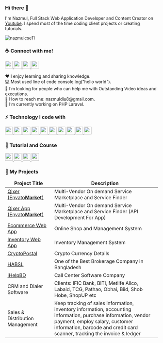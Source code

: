 <h3>Hi there 👋</h3>
I'm Nazmul, Full Stack Web Application Developer and Content Creator on <a href="https://www.youtube.com/c/WebJourneybd">Youtube</a>. I spend most of the time coding client projects or creating tutorials.


<p align="left"> <img src="https://komarev.com/ghpvc/?username=nazmulcse11&label=Profile%20views&color=0e75b6&style=flat" alt="nazmulcse11" /> </p>

<h3>☕ Connect with me!</h3>
<p>
    <a href="https://www.facebook.com/profile.php?id=100006948045273" target="_blank">
    <img src ="https://img.shields.io/static/v1?message=Facebook&logo=facebook&labelColor=5c5c5c&color=b9770e&logoColor=white&label=%20" height="25" style="max-width: 100%;">
  </a>
 <a href="https://www.youtube.com/c/WebJourneybd" target="_blank">
    <img src ="https://img.shields.io/static/v1?message=Youtube&logo=youtube&labelColor=5c5c5c&color=1182c3&logoColor=white&label=%20" height="25" style="max-width: 100%;">
  </a>
   <a href="mailto:nazmuldiu8@gmail.com" target="_blank">
    <img src ="https://img.shields.io/static/v1?message=Gmail&logo=gmail&labelColor=5c5c5c&color=FF0000&logoColor=white&label=%20" height="25" style="max-width: 100%;">
  </a>
   <a href="javascript:void(0)">
    <img src ="https://img.shields.io/static/v1?message=Linkedin&logo=linkedin&labelColor=5c5c5c&color=D4AC0D&logoColor=white&label=%20" height="25" style="max-width: 100%;">
  </a>
</p>
<p>
    <span>♥️ I enjoy learning and sharing knowledge.</span> <br>
    <span>💻 Most used line of code console.log("hello world").</span> <br>
    <span>🤔 I’m looking for people who can help me with Outstanding Video ideas and executions.</span> <br>
    <span>📧 How to reach me: nazmuldiu8@gmail.com.</span> <br>
    <span>🔭  I’m currently working on PHP Laravel.</span> <br>
</p>

<h3>⚡ Technology I code with</h3>
<p align="left">
  <a href="#">
    <img src ="https://img.shields.io/static/v1?message=PHP&logo=php&labelColor=5c5c5c&color=1182c3&logoColor=white&label=%20" height="25" style="max-width: 100%;">
  </a>
   <a href="#">
    <img src ="https://img.shields.io/static/v1?message=Laravel&logo=laravel&labelColor=5c5c5c&color=FF0000&logoColor=white&label=%20" height="25" style="max-width: 100%;">
  </a>
   <a href="#">
    <img src ="https://img.shields.io/static/v1?message=Vue Js&logo=vuedotjs&labelColor=5c5c5c&color=D4AC0D&logoColor=white&label=%20" height="25" style="max-width: 100%;">
  </a>
  <a href="#">
    <img src ="https://img.shields.io/static/v1?message=MySql&logo=laravel&labelColor=5c5c5c&color=4d7902&logoColor=white&label=%20" height="25" style="max-width: 100%;">
  </a>
  <a href="#">
    <img src ="https://img.shields.io/static/v1?message=JavaScript&logo=javascript&labelColor=5c5c5c&color=52307c&logoColor=white&label=%20" height="25" style="max-width: 100%;">
  </a>
  <a href="#">
    <img src ="https://img.shields.io/static/v1?message=Jquery&logo=jquery&labelColor=5c5c5c&color=b9770e&logoColor=white&label=%20" height="25" style="max-width: 100%;">
  </a>
   <a href="#">
    <img src ="https://img.shields.io/static/v1?message=Ajax&logo=json&labelColor=5c5c5c&color=0e6251&logoColor=white&label=%20" height="25" style="max-width: 100%;">
  </a>
   <a href="#">
    <img src ="https://img.shields.io/static/v1?message=HTML&logo=html5&labelColor=5c5c5c&color=5f6a6a&logoColor=white&label=%20" height="25" style="max-width: 100%;">
  </a>
   <a href="#">
    <img src ="https://img.shields.io/static/v1?message=CSS3&logo=css3&labelColor=5c5c5c&color=e67e22&logoColor=white&label=%20" height="25" style="max-width: 100%;">
  </a>
   <a href="#">
    <img src ="https://img.shields.io/static/v1?message=Bootstrap&logo=bootstrap&labelColor=5c5c5c&color=5D6D7E&logoColor=white&label=%20" height="25" style="max-width: 100%;">
  </a>
</p>

<h3>🐛 Tutorial and Course</h3>
<p> 
  <a href="https://www.youtube.com/c/WebJourneybd" target="_blank">
    <img src ="https://img.shields.io/static/v1?message=PHP&logo=php&labelColor=5c5c5c&color=008000&logoColor=white&label=%20" height="25" style="max-width: 100%;">
  </a>
   <a href="https://www.youtube.com/c/WebJourneybd" target="_blank">
    <img src ="https://img.shields.io/static/v1?message=Laravel&logo=laravel&labelColor=5c5c5c&color=FF0000&logoColor=white&label=%20" height="25" style="max-width: 100%;">
  </a>
   <a href="https://www.youtube.com/c/WebJourneybd" target="_blank">
    <img src ="https://img.shields.io/static/v1?message=Vue Js&logo=vuedotjs&labelColor=5c5c5c&color=808000&logoColor=white&label=%20" height="25" style="max-width: 100%;">
  </a>
     <a href="https://web-journey.xyz" target="_blank">
    <img src ="https://img.shields.io/static/v1?message=My Course&logo=laravel&labelColor=5c5c5c&color=000000&logoColor=white&label=%20" height="25" style="max-width: 100%;">
  </a>
</p>

<h3>🔭 My Projects</h3>
<table>
  <thead align="center">
    <tr>
      <td><b>Project Title</b></td>
      <td><b>Description</b></td>
    </tr>
  </thead>
  <tbody>
  <tr>
      <td><a href="https://codecanyon.net/item/qixer-multivendor-on-demand-service-marketplace-and-service-finder/36475708" rel="nofollow">Qixer (Envato<strong>Market</strong>)</a></td>
      <td>Multi-Vendor On demand Service Marketplace and Service Finder</td>
    </tr>
      <tr>
      <td><a href="https://codecanyon.net/item/qixer-multivendor-on-demand-service-marketplace-and-service-finder/36475708" rel="nofollow">Qixer App (Envato<strong>Market</strong>)</a></td>
      <td>Multi-Vendor On demand Service Marketplace and Service Finder (API Development For App)</td>
    </tr>
    <tr>
      <td><a href="https://ecommerce-bd.xyz" rel="nofollow">Ecommerce Web App</a></td>
      <td>Online Shop and Management System</td>
    </tr>
    <tr>
      <td><a href="https://web-journey.xyz/inventory" rel="nofollow">Inventory Web App</a></td>
      <td>Inventory Management System</td>
    </tr>
    <tr>
      <td><a href="https://cryptopostal.com/en" rel="nofollow">CryptoPostal</a></td>
      <td>Crypto Currency Details</td>
    </tr>
    <tr>
      <td><a href="http://www.habsecurities.com" rel="nofollow">HABSL</a></td>
      <td>One of the Best Brokerage Company in Bangladesh</td>
    </tr>
     <tr>
      <td><a href="http://ihelpbd.com" rel="nofollow">iHelpBD</a></td>
      <td>Call Center Software Company</td>
    </tr>  
    <tr>
      <td>CRM and Dialer Software</td>
      <td>Clients: IFIC Bank, BITI, Metlife Alico, Labaid, TCG, Pathao, Obhai, Biid, Shob Hobe, ShopUP etc</td>
    </tr> 
    <tr>
      <td>Sales & Distribution Management</td>
      <td>Keep tracking of sales information, inventory information, accounting information, purchase information, vendor payment, employ salary, customer information, barcode and credit card scanner, tracking the invoice & ledger</td>
    </tr>    
  </tbody>
</table>

<!--
**nazmulcse11/nazmulcse11** is a ✨ _special_ ✨ repository because its `README.md` (this file) appears on your GitHub profile.

Here are some ideas to get you started:

- 🔭 I’m currently working on ...
- 🌱 I’m currently learning ...
- 👯 I’m looking to collaborate on ...
- 🤔 I’m looking for help with ...
- 💬 Ask me about ...
- 📫 How to reach me: ...
- 😄 Pronouns: ...
- ⚡ Fun fact: ...
-->
